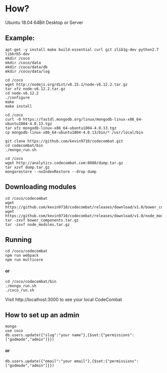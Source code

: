 # How?

Ubuntu 18.04 64Bit Desktop or Server
## Example:

    apt-get -y install make build-essential curl git zlib1g-dev python2.7 libkrb5-dev
    mkdir /coco
    mkdir /coco/data
    mkdir /coco/data/db
    mkdir /coco/data/log

    cd /coco
    wget http://nodejs.org/dist/v8.15.1/node-v6.12.2.tar.gz 
    tar xfz node-v6.12.2.tar.gz 
    cd node-v6.12.2
    ./configure 
    make 
    make install

    cd /coco
    curl -O https://fastdl.mongodb.org/linux/mongodb-linux-x86_64-ubuntu1804-4.0.13.tgz
    tar xfz mongodb-linux-x86_64-ubuntu1804-4.0.13.tgz
    cp mongodb-linux-x86_64-ubuntu1804-4.0.13/bin/* /usr/local/bin 

    git clone https://github.com/kevin9710/codecombat.git
    cd codecombat/bin
    ./mongo_run.sh

    cd /coco
    wget http://analytics.codecombat.com:8080/dump.tar.gz 
    tar xzvf dump.tar.gz 
    mongorestore --noIndexRestore --drop dump

## Downloading modules

    cd /coco/codecombat
	wget https://github.com/kevin9710/codecombat/releases/download/v1.0/bower_components.tar.gz
	wget https://github.com/kevin9710/codecombat/releases/download/v1.0/node_modules.tar.gz
    tar -zxvf bower_components.tar.gz
    tar -zxvf node_modules.tar.gz

## Running

    cd /coco/codecombat
    npm run webpack
    npm run multicore
	
#### or
    cd /coco/codecombat/bin
	./mongo_run.sh
	./coco_run.sh

Visit http://localhost:3000 to see your local CodeCombat

## How to set up an admin

    mongo
	use coco
	db.users.update({"slug":"your name"},{$set:{"permissions":["godmode","admin"]}})
	
#### or

    db.users.update({"email":"your email"},{$set:{"permissions":["godmode","admin"]}})

